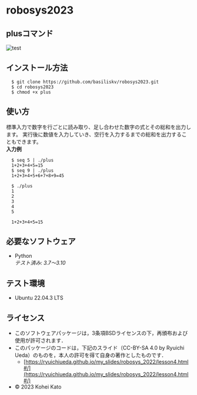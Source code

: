 # robosys2023
## plusコマンド
![test](https://github.com/basiliskv/robosys2023/actions/workflows/test.yml/badge.svg)
## インストール方法
```
  $ git clone https://github.com/basiliskv/robosys2023.git
  $ cd robosys2023
  $ chmod +x plus
```
## 使い方
標準入力で数字を行ごとに読み取り、足し合わせた数字の式とその総和を出力します。
実行後に数値を入力していき、空行を入力するまでの総和を出力することもできます。  
**入力例**  

```
  $ seq 5 | ./plus
  1+2+3+4+5=15
  $ seq 9 | ./plus 
  1+2+3+4+5+6+7+8+9=45
```

```
  $ ./plus
  1
  2
  3
  4
  5

  1+2+3+4+5=15
```
## 必要なソフトウェア
* Python     
  *テスト済み: 3.7～3.10*

## テスト環境
* Ubuntu 22.04.3 LTS

## ライセンス
  * このソフトウェアパッケージは，3条項BSDライセンスの下，再頒布および使用が許可されます．
  * このパッケージのコードは，下記のスライド（CC-BY-SA 4.0 by Ryuichi Ueda）のものを，本人の許可を得て自身の著作としたものです．
      * [https://ryuichiueda.github.io/my_slides/robosys_2022/lesson4.html#/](https://ryuichiueda.github.io/my_slides/robosys_2022/lesson4.html#/)
  * © 2023 Kohei Kato

